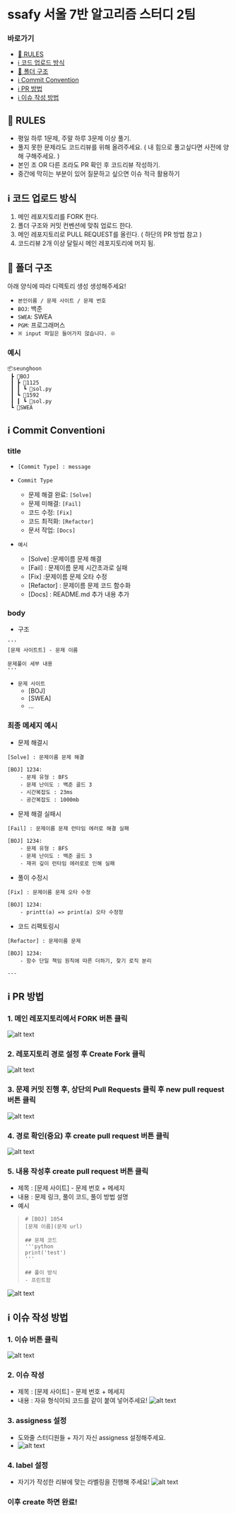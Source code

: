 # ssafy 서울 7반 알고리즘 스터디 2팀
### 바로가기
- [📢 RULES](#📢-rules)
- [ℹ️ 코드 업로드 방식](#ℹ️-코드-업로드-방식)
- [📁 폴더 구조 ](#📁-폴더-구조)
- [ℹ️ Commit Convention](#ℹ️-commit-convention)
- [ℹ️ PR 방법](#ℹ️-pr-방법)
- [ℹ️ 이슈 작성 방법](#ℹ️-이슈-작성-방법)


## 📢 RULES
- 평일 하루 1문제, 주말 하루 3문제 이상 풀기. 
- 풀지 못한 문제라도 코드리뷰를 위해 올려주세요. ( 내 힘으로 풀고싶다면 사전에 양해 구해주세요. )
- 본인 조 OR 다른 조라도 PR 확인 후 코드리뷰 작성하기.
- 중간에 막히는 부분이 있어 질문하고 싶으면 이슈 적극 활용하기

## ℹ️ 코드 업로드 방식
1. 메인 레포지토리를 FORK 한다.
2. 폴더 구조와 커밋 컨벤션에 맞춰 업로드 한다.
3. 메인 레포지토리로 PULL REQUEST를 올린다. ( 하단의 PR 방법 참고 )
4. 코드리뷰 2개 이상 달릴시 메인 레포지토리에 머지 됨.

## 📁 폴더 구조 
아래 양식에 따라 디렉토리 생성 생성해주세요!
- `본인이름 / 문제 사이트 / 문제 번호`
- `BOJ`: 백준
- `SWEA`: SWEA
- `PGM`: 프로그래머스
- `※ input 파일은 들어가지 않습니다. ※`

### 예시
```
📦seunghoon
 ┣ 📂BOJ
 ┃ ┣ 📂1125
 ┃ ┃ ┗ 📜sol.py
 ┃ ┗ 📂1592
 ┃ ┃ ┗ 📜sol.py
 ┗ 📂SWEA
```

## ℹ️ Commit Conventionℹ
### title
- `[Commit Type] : message `
- `Commit Type`
    - 문제 해결 완료: `[Solve]`
    - 문제 미해결: `[Fail]`
    - 코드 수정: `[Fix]`
    - 코드 최적화: `[Refactor]`
    - 문서 작업: `[Docs]`

- `예시`
    - [Solve] :문제이름 문제 해결
    - [Fail] : 문제이름 문제 시간초과로 실패
    - [Fix] :문제이름 문제 오타 수정
    - [Refactor] : 문제이름 문제 코드 함수화
    - [Docs] : README.md 추가 내용 추가

### body
- 구조
```
'''
[문제 사이트트] - 문제 이름

문제풀이 세부 내용
'''
```
- `문제 사이트`
    - [BOJ]
    - [SWEA]
    - ...
### 최종 메세지 예시  
- 문제 해결시
```
[Solve] : 문제이름 문제 해결

[BOJ] 1234:
    - 문제 유형 : BFS
    - 문제 난이도 : 백준 골드 3
    - 시간복잡도 : 23ms
    - 공간복잡도 : 1000mb
```

- 문제 해결 실패시
```
[Fail] : 문제이름 문제 런타임 에러로 해결 실패

[BOJ] 1234:
    - 문제 유형 : BFS
    - 문제 난이도 : 백준 골드 3
    - 재귀 깊이 런타임 에러로로 인해 실패
```

- 풀이 수정시
```
[Fix] : 문제이름 문제 오타 수정

[BOJ] 1234:
    - printt(a) => print(a) 오타 수정정

```

- 코드 리팩토링시
```
[Refactor] : 문제이름 문제 

[BOJ] 1234:
    - 함수 단일 책임 원칙에 따른 더하기, 찾기 로직 분리

---
```


## ℹ️ PR 방법
### 1. 메인 레포지토리에서 FORK 버튼 클릭
![alt text](/README_ASSETS/image.png)

### 2. 레포지토리 경로 설정 후 Create Fork 클릭
![alt text](/README_ASSETS/image-1.png)

### 3. 문제 커밋 진행 후, 상단의 Pull Requests 클릭 후 new pull request 버튼 클릭
![alt text](/README_ASSETS/image-2.png)

### 4. 경로 확인(중요) 후 create pull request 버튼 클릭
![alt text](/README_ASSETS/image-3.png)

### 5. 내용 작성후 create pull request 버튼 클릭
- 제목 : [문제 사이트] - 문제 번호 + 메세지
- 내용 : 문제 링크, 풀이 코드, 풀이 방법 설명
- 예시
> ```
> # [BOJ] 1054
> [문제 이름](문제 url)
>
> ## 문제 코드
> '''python
> print('test')
> '''
> 
> ## 풀이 방식
> - 프린트함
> ```
![alt text](/README_ASSETS/image-4.png)

## ℹ️ 이슈 작성 방법
### 1. 이슈 버튼 클릭
![alt text](/README_ASSETS/issue.png)

### 2. 이슈 작성
- 제목 : [문제 사이트] - 문제 번호 + 메세지
- 내용 : 자유 형식이되 코드를 같이 붙여 넣어주세요!
![alt text](/README_ASSETS/issue2.png)

### 3. assigness 설정
- 도와줄 스터디원들 + 자기 자신 assigness 설정해주세요.
- ![alt text](/README_ASSETS/issue3.png)

### 4. label 설정
- 자기가 작성한 리뷰에 맞는 라벨링을 진행해 주세요!
![alt text](/README_ASSETS/issue4.png)

### 이후 create 하면 완료!
